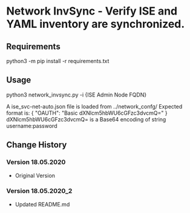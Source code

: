 # Network InvSync - Verify ISE and YAML inventory are synchronized.

## Requirements
python3 -m pip install -r requirements.txt

## Usage
python3 network_invsync.py -i {ISE Admin Node FQDN}

A ise_svc-net-auto.json file is loaded from ../network_confg/
Expected format is:
{
    "OAUTH": "Basic dXNlcm5hbWU6cGFzc3dvcmQ="
}
dXNlcm5hbWU6cGFzc3dvcmQ= is a Base64 encoding of string username:password

## Change History

### Version 18.05.2020
- Original Version

### Version 18.05.2020_2
- Updated README.md
